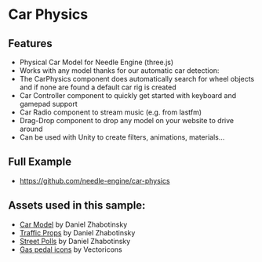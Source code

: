 # Car Physics

## Features
- Physical Car Model for Needle Engine (three.js)
- Works with any model thanks for our automatic car detection:
- The CarPhysics component does automatically search for wheel objects and if none are found a default car rig is created
- Car Controller component to quickly get started with keyboard and gamepad support
- Car Radio component to stream music (e.g. from lastfm)
- Drag-Drop component to drop any model on your website to drive around
- Can be used with Unity to create filters, animations, materials...

## Full Example
- https://github.com/needle-engine/car-physics

## Assets used in this sample:
- [Car Model](https://sketchfab.com/3d-models/60s-classic-american-suv-low-poly-model-22015d1863d6455aa31cfd738b972c50) by Daniel Zhabotinsky
- [Traffic Props](https://sketchfab.com/3d-models/light-poles-low-poly-prop-set-19d09422871a4c43ad2fdcb058833a0e) by Daniel Zhabotinsky
- [Street Polls](https://sketchfab.com/3d-models/highway-stuff-low-poly-prop-set-510081f7ad4e48898f40c9dcec895438) by Daniel Zhabotinsky
- [Gas pedal icons](https://thenounproject.com/icon/car-pedal-6673579/) by Vectoricons

